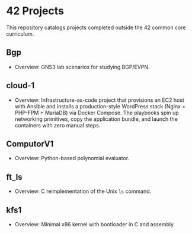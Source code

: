 # 42 Projects
This repository catalogs projects completed outside the 42 common core curriculum.

## Bgp
- Overview: GNS3 lab scenarios for studying BGP/EVPN.

## cloud-1
- Overview: Infrastructure-as-code project that provisions an EC2 host with Ansible and
            installs a production-style WordPress stack (Nginx + PHP-FPM + MariaDB) via
            Docker Compose. The playbooks spin up networking primitives, copy the
            application bundle, and launch the containers with zero manual steps.

## ComputorV1
- Overview: Python-based polynomial evaluator.

## ft_ls
- Overview: C reimplementation of the Unix `ls` command.

## kfs1
- Overview: Minimal x86 kernel with bootloader in C and assembly.
